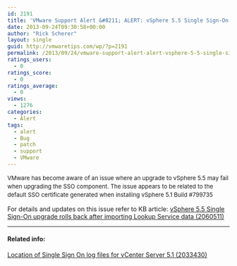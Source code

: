 ```yaml
---
id: 2191
title: 'VMware Support Alert &#8211; ALERT: vSphere 5.5 Single Sign-On upgrade rolls back after importing Lookup Service data'
date: 2013-09-24T09:30:58+00:00
author: "Rick Scherer"
layout: single
guid: http://vmwaretips.com/wp/?p=2191
permalink: /2013/09/24/vmware-support-alert-alert-vsphere-5-5-single-sign-on-upgrade-rolls-back-after-importing-lookup-service-data/
ratings_users:
  - 0
ratings_score:
  - 0
ratings_average:
  - 0
views:
  - 1276
categories:
  - Alert
tags:
  - alert
  - Bug
  - patch
  - support
  - VMware
---
```

<span style="font-size: 13px; line-height: 19px;">VMware has become aware of an issue where an upgrade to vSphere 5.5 may fail when upgrading the SSO component. The issue appears to be related to the default SSO certificate generated when installing vSphere 5.1 Build #799735</span>

For details and updates on this issue refer to KB article: <a href="http://kb.vmware.com/kb/2060511" target="_blank">vSphere 5.5 Single Sign-On upgrade rolls back after importing Lookup Service data (2060511)</a>

* * *

#### Related info:

<a href="http://kb.vmware.com/kb/2033430" target="_blank">Location of Single Sign On log files for vCenter Server 5.1 (2033430)</a>